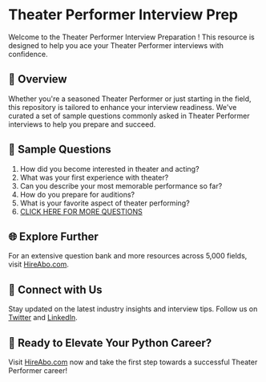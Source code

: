 # Theater Performer Interview Prep

Welcome to the Theater Performer Interview Preparation ! This resource is designed to help you ace your Theater Performer interviews with confidence.

## 🚀 Overview

Whether you're a seasoned Theater Performer or just starting in the field, this repository is tailored to enhance your interview readiness. We've curated a set of sample questions commonly asked in Theater Performer interviews to help you prepare and succeed.

## 📝 Sample Questions

1. How did you become interested in theater and acting?
2. What was your first experience with theater?
3. Can you describe your most memorable performance so far?
4. How do you prepare for auditions?
5. What is your favorite aspect of theater performing?
6. [CLICK HERE FOR MORE QUESTIONS](https://hireabo.com/job/16_0_7/Theater%20Performer)

## 🌐 Explore Further

For an extensive question bank and more resources across 5,000 fields, visit [HireAbo.com](https://www.hireabo.com).

## 📱 Connect with Us

Stay updated on the latest industry insights and interview tips. Follow us on [Twitter](https://twitter.com/hireabo) and [LinkedIn](https://www.linkedin.com/in/hire-abo-3609972a8/).

## 🚀 Ready to Elevate Your Python Career?

Visit [HireAbo.com](https://www.hireabo.com) now and take the first step towards a successful Theater Performer career!